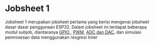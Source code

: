 <h1> Jobsheet 1 </h1>
<p> Jobsheet 1 merupakan jobsheet pertama yang berisi mengenai jobsheet dasar dasar penggunaan ESP32. Dalam jobsheet ini terdapat beberapa modul subjob, diantaranya <a href="https://github.com/alfan459/Embedded-System/tree/master/Jobsheet%201%20Dasar%20Pemrograman%20ESP32/a.%20GPIO">  GPIO </a>, <a href="https://github.com/alfan459/Embedded-System/tree/master/Jobsheet%201%20Dasar%20Pemrograman%20ESP32/b.%20PWM"> PWM</a>, <a href="https://github.com/alfan459/Embedded-System/tree/master/Jobsheet%201%20Dasar%20Pemrograman%20ESP32/c.%20ADC%20dan%20DAC"> ADC dan DAC</a>, dan simulasi pemrosesan data menggunakan resgresi linier </p>

